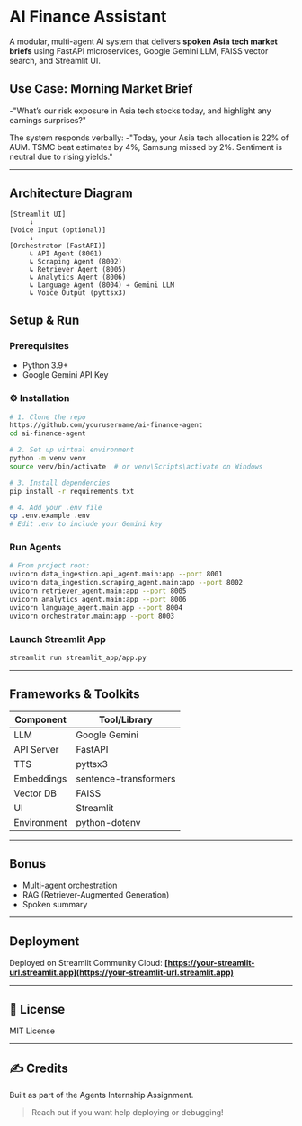 # AI Finance Assistant 

A modular, multi-agent AI system that delivers **spoken Asia tech market briefs** using FastAPI microservices, Google Gemini LLM, FAISS vector search, and Streamlit UI.


##  Use Case: Morning Market Brief

-"What’s our risk exposure in Asia tech stocks today, and highlight any earnings surprises?"

The system responds verbally:
-"Today, your Asia tech allocation is 22% of AUM. TSMC beat estimates by 4%, Samsung missed by 2%. Sentiment is neutral due to rising yields."

---

##  Architecture Diagram

```
[Streamlit UI]
     ↓
[Voice Input (optional)]
     ↓
[Orchestrator (FastAPI)]
     ↳ API Agent (8001)        
     ↳ Scraping Agent (8002)
     ↳ Retriever Agent (8005)
     ↳ Analytics Agent (8006)
     ↳ Language Agent (8004) ➔ Gemini LLM
     ↳ Voice Output (pyttsx3)
```


##  Setup & Run

###  Prerequisites

* Python 3.9+
* Google Gemini API Key

### ⚙ Installation

```bash
# 1. Clone the repo
https://github.com/yourusername/ai-finance-agent
cd ai-finance-agent

# 2. Set up virtual environment
python -m venv venv
source venv/bin/activate  # or venv\Scripts\activate on Windows

# 3. Install dependencies
pip install -r requirements.txt

# 4. Add your .env file
cp .env.example .env
# Edit .env to include your Gemini key
```

### Run Agents

```bash
# From project root:
uvicorn data_ingestion.api_agent.main:app --port 8001
uvicorn data_ingestion.scraping_agent.main:app --port 8002
uvicorn retriever_agent.main:app --port 8005
uvicorn analytics_agent.main:app --port 8006
uvicorn language_agent.main:app --port 8004
uvicorn orchestrator.main:app --port 8003
```

###  Launch Streamlit App

```bash
streamlit run streamlit_app/app.py
```

---

## Frameworks & Toolkits

| Component   | Tool/Library          |
| ----------- | --------------------- |
| LLM         | Google Gemini         |
| API Server  | FastAPI               |
| TTS         | pyttsx3               |
| Embeddings  | sentence-transformers |
| Vector DB   | FAISS                 |
| UI          | Streamlit             |
| Environment | python-dotenv         |

---

## Bonus

* Multi-agent orchestration
* RAG (Retriever-Augmented Generation)
* Spoken summary

---

##  Deployment

Deployed on Streamlit Community Cloud:
**[https://your-streamlit-url.streamlit.app](https://your-streamlit-url.streamlit.app)**

---

## 📃 License

MIT License

---

## ✍️ Credits

Built as part of the Agents Internship Assignment.

> Reach out if you want help deploying or debugging!
